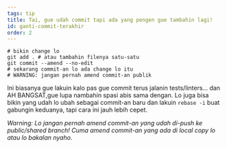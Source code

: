 ```yaml
---
tags: tip
title: Tai, gue udah commit tapi ada yang pengen gue tambahin lagi!
id: ganti-commit-terakhir
order: 2
---
```


```git
# bikin change lo
git add . # atau tambahin filenya satu-satu
git commit --amend --no-edit
# sekarang commit-an lo ada change lo itu
# WARNING: jangan pernah amend commit-an publik
```

Ini biasanya gue lakuin kalo pas gue commit terus jalanin tests/linters... dan AH BANGSAT,gue lupa nambahin spasi abis sama dengan. Lo juga bisa bikin yang udah lo ubah sebagai commit-an baru dan lakuin `rebase -i` buat gabungin keduanya, tapi cara ini jauh lebih cepet.

*Warning: Lo jangan pernah amend commit-an yang udah di-push ke public/shared branch! Cuma amend commit-an yang ada di local copy lo atau lo bakalan nyaho.*